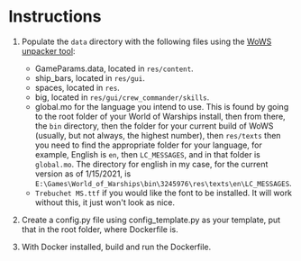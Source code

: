 # Instructions

1. Populate the `data` directory with the following files using the [WoWS unpacker tool](https://forum.worldofwarships.eu/topic/113847-all-wows-unpack-tool-unpack-game-client-resources/):
    - GameParams.data, located in `res/content`.
    - ship_bars, located in `res/gui`.
    - spaces, located in `res`.
    - big, located in `res/gui/crew_commander/skills`.
    - global.mo for the language you intend to use. This is found by going to the root folder of your World of Warships install, then from there, the `bin` directory, then the folder for your current build of WoWS (usually, but not always, the highest number), then `res/texts` then you need to find the appropriate folder for your language, for example, English is `en`, then `LC_MESSAGES`, and in that folder is `global.mo`. The directory for english in my case, for the current version as of 1/15/2021, is `E:\Games\World_of_Warships\bin\3245976\res\texts\en\LC_MESSAGES`.
    - `Trebuchet MS.ttf` if you would like the font to be installed. It will work without this, it just won't look as nice.

2. Create a config.py file using config_template.py as your template, put that in the root folder, where Dockerfile is.

3. With Docker installed, build and run the Dockerfile. 